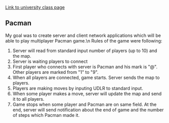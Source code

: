 [Link to university class page](https://web.math.pmf.unizg.hr/nastava/mreze/)

## Pacman

My goal was to create server and client network applications which will be able to play multiplayer Pacman game.\n
Rules of the game were following:

   1. Server will read from standard input number of players (up to 10) and the map.
   2. Server is waiting players to connect
   3. First player who connects with server is Pacman and his mark is "@". Other players are marked from "1" to "9".
   4. When all players are connected, game starts. Server sends the map to players.
   5. Players are making moves by inputing UDLR to standard input.
   6. When some player makes a move, server will update the map and send it to all players.
   7. Game stops when some player and Pacman are on same field.
      At the end, server will send notification about the end of game and the number of steps which Pacman made it.
